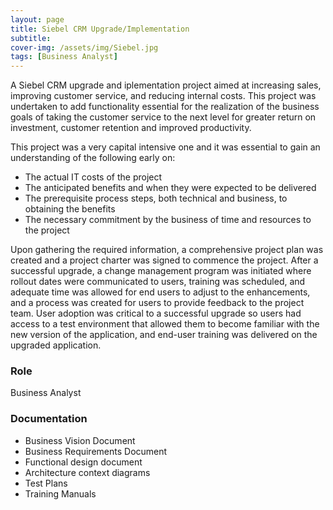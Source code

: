 ```yaml
---
layout: page
title: Siebel CRM Upgrade/Implementation
subtitle: 
cover-img: /assets/img/Siebel.jpg
tags: [Business Analyst]
---
```


A Siebel CRM upgrade and iplementation project aimed at increasing sales, improving customer service, and reducing internal costs. This project was undertaken to add functionality essential for the realization of the business goals of taking the customer service to the next level for greater return on investment, customer retention and improved productivity.

This project was a very capital intensive one and it was essential to gain an understanding of the following early on:

- The actual IT costs of the project
- The anticipated benefits and when they were expected to be delivered
- The prerequisite process steps, both technical and business, to obtaining the benefits
- The necessary commitment by the business of time and resources to the project

Upon gathering the required information, a comprehensive project plan was created and a project charter was signed to commence the project. After a successful upgrade, a change management program was initiated where rollout dates were communicated to users, training was scheduled, and adequate time was allowed for end users to adjust to the enhancements, and a process was created for users to provide feedback to the project team. User adoption was critical to a successful upgrade so users had access to a test environment that allowed them to become familiar with the new version of the application, and end-user training was delivered on the upgraded application.

### Role

Business Analyst

### Documentation

- Business Vision Document
- Business Requirements Document 
- Functional design document 
- Architecture context diagrams
- Test Plans
- Training Manuals

